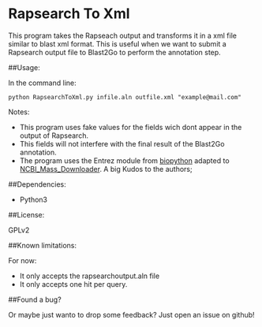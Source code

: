 # Rapsearch To Xml



This program takes the Rapseach output and transforms it in a xml file similar to blast xml format.
This is useful when we want to submit a Rapsearch output file to Blast2Go to perform the annotation step.



##Usage:

In the command line:

<pre><code>python RapsearchToXml.py infile.aln outfile.xml "example@mail.com"
</code></pre>

Notes:

+ This program uses fake values for the fields wich dont appear in the output of Rapsearch.
+ This fields will not interfere with the final result of the Blast2Go annotation.
+ The program uses the Entrez module from [biopython](https://github.com/biopython/biopython) adapted to [NCBI_Mass_Downloader](https://github.com/StuntsPT/NCBI_Mass_Downloader). A big Kudos to the authors;



##Dependencies:

+ Python3



##License:

GPLv2



##Known limitations:

For now:

+ It only accepts the rapsearchoutput.aln file
+ It only accepts one hit per query.



##Found a bug?

Or maybe just wanto to drop some feedback? Just open an issue on github!
   
